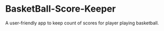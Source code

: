 # BasketBall-Score-Keeper
A user-friendly app to keep count of scores for player playing basketball.
